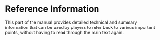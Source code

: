 # Reference Information

This part of the manual provides detailed technical and summary information that can be used by players to refer back to various important points, without having to read through the main text again.
